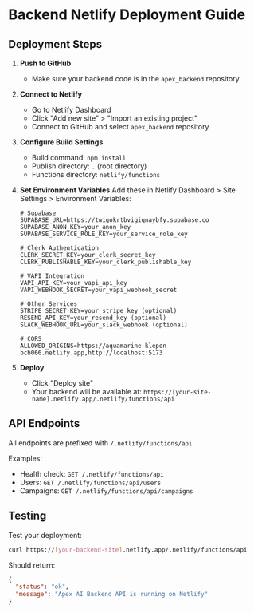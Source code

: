 # Backend Netlify Deployment Guide

## Deployment Steps

1. **Push to GitHub**
   - Make sure your backend code is in the `apex_backend` repository

2. **Connect to Netlify**
   - Go to Netlify Dashboard
   - Click "Add new site" > "Import an existing project"
   - Connect to GitHub and select `apex_backend` repository

3. **Configure Build Settings**
   - Build command: `npm install`
   - Publish directory: `.` (root directory)
   - Functions directory: `netlify/functions`

4. **Set Environment Variables**
   Add these in Netlify Dashboard > Site Settings > Environment Variables:

   ```
   # Supabase
   SUPABASE_URL=https://twigokrtbvigiqnaybfy.supabase.co
   SUPABASE_ANON_KEY=your_anon_key
   SUPABASE_SERVICE_ROLE_KEY=your_service_role_key

   # Clerk Authentication
   CLERK_SECRET_KEY=your_clerk_secret_key
   CLERK_PUBLISHABLE_KEY=your_clerk_publishable_key

   # VAPI Integration
   VAPI_API_KEY=your_vapi_api_key
   VAPI_WEBHOOK_SECRET=your_vapi_webhook_secret

   # Other Services
   STRIPE_SECRET_KEY=your_stripe_key (optional)
   RESEND_API_KEY=your_resend_key (optional)
   SLACK_WEBHOOK_URL=your_slack_webhook (optional)

   # CORS
   ALLOWED_ORIGINS=https://aquamarine-klepon-bcb066.netlify.app,http://localhost:5173
   ```

5. **Deploy**
   - Click "Deploy site"
   - Your backend will be available at: `https://[your-site-name].netlify.app/.netlify/functions/api`

## API Endpoints

All endpoints are prefixed with `/.netlify/functions/api`

Examples:
- Health check: `GET /.netlify/functions/api`
- Users: `GET /.netlify/functions/api/users`
- Campaigns: `GET /.netlify/functions/api/campaigns`

## Testing

Test your deployment:
```bash
curl https://[your-backend-site].netlify.app/.netlify/functions/api
```

Should return:
```json
{
  "status": "ok",
  "message": "Apex AI Backend API is running on Netlify"
}
```